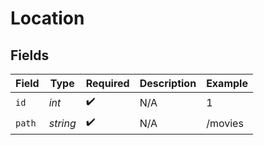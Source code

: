 # Location


## Fields

| Field              | Type               | Required           | Description        | Example            |
| ------------------ | ------------------ | ------------------ | ------------------ | ------------------ |
| `id`               | *int*              | :heavy_check_mark: | N/A                | 1                  |
| `path`             | *string*           | :heavy_check_mark: | N/A                | /movies            |